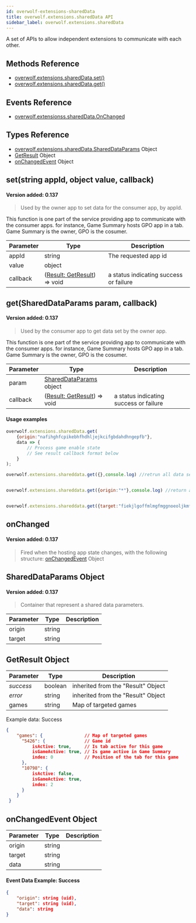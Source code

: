 ```yaml
---
id: overwolf-extensions-sharedData
title: overwolf.extensions.sharedData API
sidebar_label: overwolf.extensions.sharedData
---
```


A set of APIs to allow independent extensions to communicate with each other.

## Methods Reference

* [overwolf.extensions.sharedData.set()](#setstring-appid-object-value-callback)
* [overwolf.extensions.sharedData.get()](#getshareddataparams-param-callback)

## Events Reference

* [overwolf.extensionss.sharedData.OnChanged](#onchanged)

## Types Reference

* [overwolf.extensions.sharedData.SharedDataParams](#shareddataparams-object) Object
* [GetResult](#getresult-object) Object
* [onChangedEvent](#onchangedevent-object) Object

## set(string appId, object value, callback)
#### Version added: 0.137

> Used by the owner app to set data for the consumer app, by appId.

This function is one part of the service providing app to communicate with the consumer apps.
for instance, Game Summary hosts GPO app in a tab. Game Summary is the owner, GPO is the cosumer.

Parameter | Type                                             | Description                             |
--------- | -------------------------------------------------| ----------------------------------------|
appId	  | string                                           | The requested app id                    |
value	  | object                                           |                                         |
callback  | ([Result: GetResult](#getresult-object)) => void | a status indicating success or failure  |

## get(SharedDataParams param, callback)
#### Version added: 0.137

> Used by the consumer app to get data set by the owner app.

This function is one part of the service providing app to communicate with the consumer apps.
for instance, Game Summary hosts GPO app in a tab. Game Summary is the owner, GPO is the cosumer.

Parameter | Type                                                 | Description                                                                                    |
--------- | -----------------------------------------------------| ---------------------------------------------------------------------------------------------- |
param	  | [SharedDataParams](#shareddataparams-object) object  |                                                                                                |
callback  | ([Result: GetResult](#getresult-object)) => void     | a status indicating success or failure                                                         |

#### Usage examples

```js
overwolf.extensions.sharedData.get(
    {origin:"nafihghfcpikebhfhdhljejkcifgbdahdhngepfb"},
    data => {
        // Process game enable state
        // See result callback format below
    }
);

overwolf.extensions.shareddata.get({},console.log) //retrun all data set to my self


overwolf.extensions.shareddata.get({origin:"*"},console.log) //return all data was set to my self


overwolf.extensions.shareddata.get({target:"fiekjlgoffmlmgfmggnoeoljkmfkcapcdmcgcfgm"},console.info) //retrun data i set to "fiekjlgoffmlmgfmggnoeoljkmfkcapcdmcgcfgm" (extension id)
```

## onChanged
#### Version added: 0.137

> Fired when the hosting app state changes, with the following structure: [onChangedEvent](#onchangedevent-object) Object

## SharedDataParams Object
#### Version added: 0.137

> Container that represent a shared data parameters.

Parameter   | Type                                | Description                   |
----------- | ------------------------------------| ----------------------------- |
origin      | string                              |                               |
target      | string                              |                               |

## GetResult Object

Parameter          | Type     | Description                                 |
-------------------| ---------| ------------------------------------------- |
*success*          | boolean  | inherited from the "Result" Object          |
*error*            | string   | inherited from the "Result" Object          |
games              | string   | Map of targeted games                       |

Example data: Success

```json
{
    "games": {                // Map of targeted games
      "5426": {               // Game id
          isActive: true,     // Is tab active for this game
          isGameActive: true, // Is game active in Game Summary
          index: 0            // Position of the tab for this game
      },
      "10798": {
          isActive: false,
          isGameActive: true,
          index: 2
      }
    }
 }
```

## onChangedEvent Object

Parameter    | Type       | Description     |
-------------| -----------|---------------- |
origin       |  string    |                 | 
target       |  string    |                 |
data         |  string    |                 |

#### Event Data Example: Success

```json
{
    "origin": string (uid),
    "target": string (uid),
    "data": string
}
```